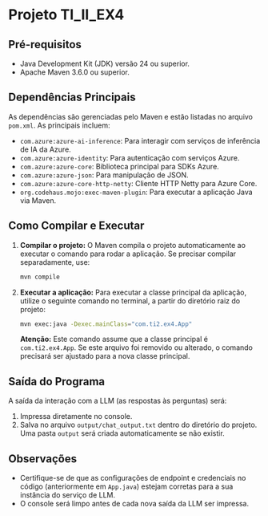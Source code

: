 # Projeto TI_II_EX4

## Pré-requisitos

- Java Development Kit (JDK) versão 24 ou superior.
- Apache Maven 3.6.0 ou superior.

## Dependências Principais

As dependências são gerenciadas pelo Maven e estão listadas no arquivo `pom.xml`. As principais incluem:

- `com.azure:azure-ai-inference`: Para interagir com serviços de inferência de IA da Azure.
- `com.azure:azure-identity`: Para autenticação com serviços Azure.
- `com.azure:azure-core`: Biblioteca principal para SDKs Azure.
- `com.azure:azure-json`: Para manipulação de JSON.
- `com.azure:azure-core-http-netty`: Cliente HTTP Netty para Azure Core.
- `org.codehaus.mojo:exec-maven-plugin`: Para executar a aplicação Java via Maven.

## Como Compilar e Executar

1.  **Compilar o projeto:**
    O Maven compila o projeto automaticamente ao executar o comando para rodar a aplicação. Se precisar compilar separadamente, use:
    ```bash
    mvn compile
    ```

2.  **Executar a aplicação:**
    Para executar a classe principal da aplicação, utilize o seguinte comando no terminal, a partir do diretório raiz do projeto:
    ```bash
    mvn exec:java -Dexec.mainClass="com.ti2.ex4.App"
    ```
    **Atenção:** Este comando assume que a classe principal é `com.ti2.ex4.App`. Se este arquivo foi removido ou alterado, o comando precisará ser ajustado para a nova classe principal.

## Saída do Programa

A saída da interação com a LLM (as respostas às perguntas) será:
1.  Impressa diretamente no console.
2.  Salva no arquivo `output/chat_output.txt` dentro do diretório do projeto. Uma pasta `output` será criada automaticamente se não existir.

## Observações

- Certifique-se de que as configurações de endpoint e credenciais no código (anteriormente em `App.java`) estejam corretas para a sua instância do serviço de LLM.
- O console será limpo antes de cada nova saída da LLM ser impressa. 